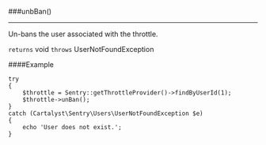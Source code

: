 <a id="unbBan"></a>
###unbBan()

----------

Un-bans the user associated with the throttle.

`returns` void
`throws`  UserNotFoundException

####Example

	try
	{
		$throttle = Sentry::getThrottleProvider()->findByUserId(1);
		$throttle->unBan();
	}
	catch (Cartalyst\Sentry\Users\UserNotFoundException $e)
	{
		echo 'User does not exist.';
	}
